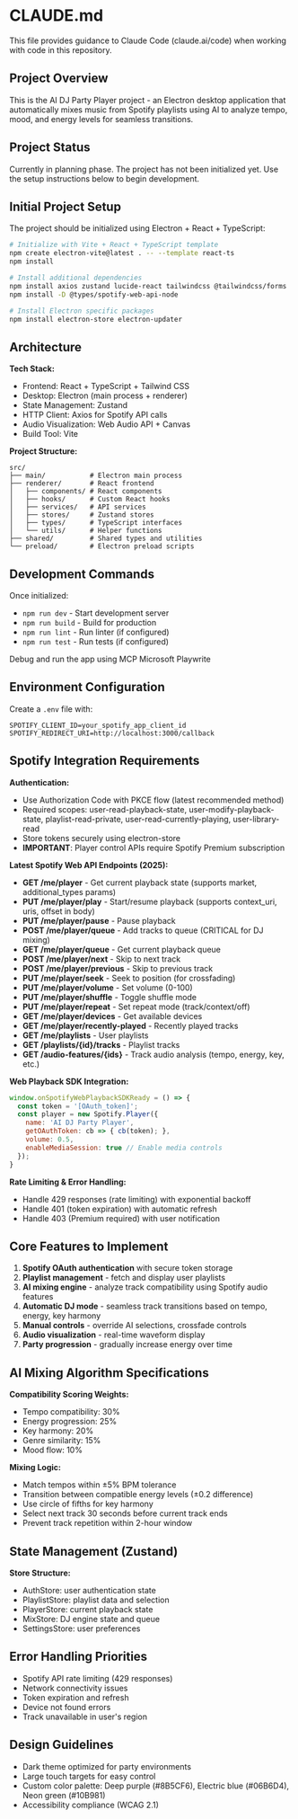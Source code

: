 # CLAUDE.md

This file provides guidance to Claude Code (claude.ai/code) when working with code in this repository.

## Project Overview

This is the AI DJ Party Player project - an Electron desktop application that automatically mixes music from Spotify playlists using AI to analyze tempo, mood, and energy levels for seamless transitions.

## Project Status

Currently in planning phase. The project has not been initialized yet. Use the setup instructions below to begin development.

## Initial Project Setup

The project should be initialized using Electron + React + TypeScript:

```bash
# Initialize with Vite + React + TypeScript template
npm create electron-vite@latest . -- --template react-ts
npm install

# Install additional dependencies
npm install axios zustand lucide-react tailwindcss @tailwindcss/forms
npm install -D @types/spotify-web-api-node

# Install Electron specific packages
npm install electron-store electron-updater
```

## Architecture

**Tech Stack:**
- Frontend: React + TypeScript + Tailwind CSS
- Desktop: Electron (main process + renderer)
- State Management: Zustand
- HTTP Client: Axios for Spotify API calls
- Audio Visualization: Web Audio API + Canvas
- Build Tool: Vite

**Project Structure:**
```
src/
├── main/           # Electron main process
├── renderer/       # React frontend
│   ├── components/ # React components
│   ├── hooks/      # Custom React hooks
│   ├── services/   # API services
│   ├── stores/     # Zustand stores
│   ├── types/      # TypeScript interfaces
│   └── utils/      # Helper functions
├── shared/         # Shared types and utilities
└── preload/        # Electron preload scripts
```

## Development Commands

Once initialized:
- `npm run dev` - Start development server
- `npm run build` - Build for production
- `npm run lint` - Run linter (if configured)
- `npm run test` - Run tests (if configured)

Debug and run the app using MCP Microsoft Playwrite

## Environment Configuration

Create a `.env` file with:
```
SPOTIFY_CLIENT_ID=your_spotify_app_client_id
SPOTIFY_REDIRECT_URI=http://localhost:3000/callback
```

## Spotify Integration Requirements

**Authentication:**
- Use Authorization Code with PKCE flow (latest recommended method)
- Required scopes: user-read-playback-state, user-modify-playback-state, playlist-read-private, user-read-currently-playing, user-library-read
- Store tokens securely using electron-store
- **IMPORTANT**: Player control APIs require Spotify Premium subscription

**Latest Spotify Web API Endpoints (2025):**
- **GET /me/player** - Get current playback state (supports market, additional_types params)
- **PUT /me/player/play** - Start/resume playback (supports context_uri, uris, offset in body)
- **PUT /me/player/pause** - Pause playback
- **POST /me/player/queue** - Add tracks to queue (CRITICAL for DJ mixing)
- **GET /me/player/queue** - Get current playback queue
- **POST /me/player/next** - Skip to next track
- **POST /me/player/previous** - Skip to previous track  
- **PUT /me/player/seek** - Seek to position (for crossfading)
- **PUT /me/player/volume** - Set volume (0-100)
- **PUT /me/player/shuffle** - Toggle shuffle mode
- **PUT /me/player/repeat** - Set repeat mode (track/context/off)
- **GET /me/player/devices** - Get available devices
- **GET /me/player/recently-played** - Recently played tracks
- **GET /me/playlists** - User playlists
- **GET /playlists/{id}/tracks** - Playlist tracks
- **GET /audio-features/{ids}** - Track audio analysis (tempo, energy, key, etc.)

**Web Playback SDK Integration:**
```javascript
window.onSpotifyWebPlaybackSDKReady = () => {
  const token = '[OAuth_token]';
  const player = new Spotify.Player({
    name: 'AI DJ Party Player',
    getOAuthToken: cb => { cb(token); },
    volume: 0.5,
    enableMediaSession: true // Enable media controls
  });
}
```

**Rate Limiting & Error Handling:**
- Handle 429 responses (rate limiting) with exponential backoff
- Handle 401 (token expiration) with automatic refresh
- Handle 403 (Premium required) with user notification

## Core Features to Implement

1. **Spotify OAuth authentication** with secure token storage
2. **Playlist management** - fetch and display user playlists
3. **AI mixing engine** - analyze track compatibility using Spotify audio features
4. **Automatic DJ mode** - seamless track transitions based on tempo, energy, key harmony
5. **Manual controls** - override AI selections, crossfade controls
6. **Audio visualization** - real-time waveform display
7. **Party progression** - gradually increase energy over time

## AI Mixing Algorithm Specifications

**Compatibility Scoring Weights:**
- Tempo compatibility: 30%
- Energy progression: 25%
- Key harmony: 20%
- Genre similarity: 15%
- Mood flow: 10%

**Mixing Logic:**
- Match tempos within ±5% BPM tolerance
- Transition between compatible energy levels (±0.2 difference)
- Use circle of fifths for key harmony
- Select next track 30 seconds before current track ends
- Prevent track repetition within 2-hour window

## State Management (Zustand)

**Store Structure:**
- AuthStore: user authentication state
- PlaylistStore: playlist data and selection
- PlayerStore: current playback state
- MixStore: DJ engine state and queue
- SettingsStore: user preferences

## Error Handling Priorities

- Spotify API rate limiting (429 responses)
- Network connectivity issues
- Token expiration and refresh
- Device not found errors
- Track unavailable in user's region

## Design Guidelines

- Dark theme optimized for party environments
- Large touch targets for easy control
- Custom color palette: Deep purple (#8B5CF6), Electric blue (#06B6D4), Neon green (#10B981)
- Accessibility compliance (WCAG 2.1)